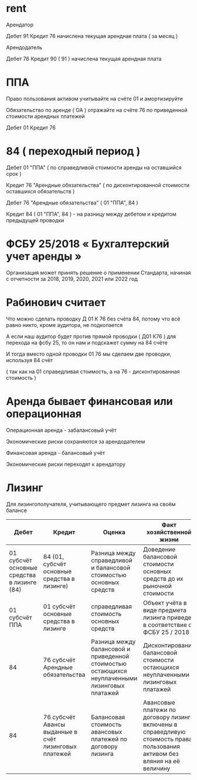 # rent

Арендатор

Дебет 91 Кредит 76 начислена текущая арендная плата ( за месяц )

Арендодатель

Дебет 76 Кредит 90 ( 91 ) начислена текущая арендная плата

# ППА

Право пользования активом учитывайте на счёте 01 и амортизируйте

Обязательство по аренде ( ОА ) отражайте на счёте 76 по приведенной стоимости арендных платежей

Дебет 01 Кредит 76

# 84 ( переходный период )

Дебет 01 "ППА" ( по справедливой стоимости аренды на оставшийся срок )

Кредит 76 "Арендные обязательства" ( по дисконтированной стоимости оставшихся обязательств )

Дебет 76 "Арендные обязательства" ( 01 "ППА", 84 )

Кредит 84  ( 01 "ППА", 84 ) - на разницу между дебетом и кредитом предыдущей проводки

# ФСБУ 25/2018 « Бухгалтерский учет аренды »  

Организация может принять решение о применении Стандарта, начиная с отчетности за 2018, 2019, 2020, 2021 или 2022 год

# Рабинович считает

Что можно сделать проводку Д 01 К 76 без счёта 84, потому что всё равно никто, кроме аудитора, не подкопается

А если наш аудитор будет против прямой проводки ( Д01 К76 ) для перехода на фсбу 25, то он нам и подскажет сумму на 84 счёте

И тогда вместо одной проводки 01 76 мы сделаем две проводки, используя 84 счёт

( так как на 01 справедливая стоимость, а на 76 - дисконтированная стоимость )

# Аренда бывает финансовая или операционная

Операционная аренда - забалансовый учёт

Экономические риски сохраняются за арендодателем 

Финансовая аренда - балансовый учёт

Экономические риски переходят к арендатору

# Лизинг

Для лизингополучателя, учитывающего предмет лизинга на своём балансе

| Дебет  | Кредит | Оценка | Факт хозяйственной жизни |
| ------------- | ------------- | ------------- | ------------- |
| 01 субсчёт основные средства в лизинге (84) | 84 (01, субсчёт основные средства в лизинге) | Разница между справедливой и балансовой стоимостью основных средств | Доведение балансовой стоимости основных средств до их рыночной стоимости |
| 01 субсчёт ППА  | 01 субсчёт основные средства в лизинге | справедливая стоимость основных средств | Объект учёта в виде предмета лизинга приведен в соответствие с ФСБУ 25 / 2018 |
| 84 | 76 субсчёт Арендные обязательства | Разница между балансовой и приведенной стоимостью остающихся неуплаченными лизинговых платажей | Дисконтирование балансовой стоимости остающихся неуплаченными лизинговых платажей |
| 84            | 76 субсчёт Авансы выданные в счёт лизинговых платежей  | Балансовая стоимость авансовых платежей по договору лизинга | Авансовые платежи по договору лизинга включены в справедливую стоимость права пользования активом без вляния на её величину
